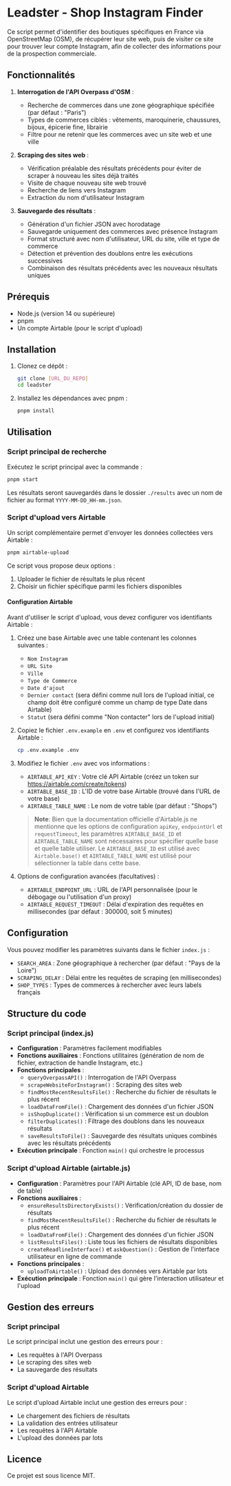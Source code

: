 # Leadster - Shop Instagram Finder

Ce script permet d'identifier des boutiques spécifiques en France via OpenStreetMap (OSM), de récupérer leur site web, puis de visiter ce site pour trouver leur compte Instagram, afin de collecter des informations pour de la prospection commerciale.

## Fonctionnalités

1. **Interrogation de l'API Overpass d'OSM** :
   - Recherche de commerces dans une zone géographique spécifiée (par défaut : "Paris")
   - Types de commerces ciblés : vêtements, maroquinerie, chaussures, bijoux, épicerie fine, librairie
   - Filtre pour ne retenir que les commerces avec un site web et une ville

2. **Scraping des sites web** :
   - Vérification préalable des résultats précédents pour éviter de scraper à nouveau les sites déjà traités
   - Visite de chaque nouveau site web trouvé
   - Recherche de liens vers Instagram
   - Extraction du nom d'utilisateur Instagram

3. **Sauvegarde des résultats** :
   - Génération d'un fichier JSON avec horodatage
   - Sauvegarde uniquement des commerces avec présence Instagram
   - Format structuré avec nom d'utilisateur, URL du site, ville et type de commerce
   - Détection et prévention des doublons entre les exécutions successives
   - Combinaison des résultats précédents avec les nouveaux résultats uniques

## Prérequis

- Node.js (version 14 ou supérieure)
- pnpm
- Un compte Airtable (pour le script d'upload)

## Installation

1. Clonez ce dépôt :
   ```bash
   git clone [URL_DU_REPO]
   cd leadster
   ```

2. Installez les dépendances avec pnpm :
   ```bash
   pnpm install
   ```

## Utilisation

### Script principal de recherche

Exécutez le script principal avec la commande :

```bash
pnpm start
```

Les résultats seront sauvegardés dans le dossier `./results` avec un nom de fichier au format `YYYY-MM-DD_HH-mm.json`.

### Script d'upload vers Airtable

Un script complémentaire permet d'envoyer les données collectées vers Airtable :

```bash
pnpm airtable-upload
```

Ce script vous propose deux options :
1. Uploader le fichier de résultats le plus récent
2. Choisir un fichier spécifique parmi les fichiers disponibles

#### Configuration Airtable

Avant d'utiliser le script d'upload, vous devez configurer vos identifiants Airtable :

1. Créez une base Airtable avec une table contenant les colonnes suivantes :
   - `Nom Instagram`
   - `URL Site`
   - `Ville`
   - `Type de Commerce`
   - `Date d'ajout`
   - `Dernier contact` (sera défini comme null lors de l'upload initial, ce champ doit être configuré comme un champ de type Date dans Airtable)
   - `Statut` (sera défini comme "Non contacter" lors de l'upload initial)

2. Copiez le fichier `.env.example` en `.env` et configurez vos identifiants Airtable :
   ```bash
   cp .env.example .env
   ```

3. Modifiez le fichier `.env` avec vos informations :
   - `AIRTABLE_API_KEY` : Votre clé API Airtable (créez un token sur https://airtable.com/create/tokens)
   - `AIRTABLE_BASE_ID` : L'ID de votre base Airtable (trouvé dans l'URL de votre base)
   - `AIRTABLE_TABLE_NAME` : Le nom de votre table (par défaut : "Shops")

   > **Note**: Bien que la documentation officielle d'Airtable.js ne mentionne que les options de configuration `apiKey`, `endpointUrl` et `requestTimeout`, les paramètres `AIRTABLE_BASE_ID` et `AIRTABLE_TABLE_NAME` sont nécessaires pour spécifier quelle base et quelle table utiliser. Le `AIRTABLE_BASE_ID` est utilisé avec `Airtable.base()` et `AIRTABLE_TABLE_NAME` est utilisé pour sélectionner la table dans cette base.

4. Options de configuration avancées (facultatives) :
   - `AIRTABLE_ENDPOINT_URL` : URL de l'API personnalisée (pour le débogage ou l'utilisation d'un proxy)
   - `AIRTABLE_REQUEST_TIMEOUT` : Délai d'expiration des requêtes en millisecondes (par défaut : 300000, soit 5 minutes)

## Configuration

Vous pouvez modifier les paramètres suivants dans le fichier `index.js` :

- `SEARCH_AREA` : Zone géographique à rechercher (par défaut : "Pays de la Loire")
- `SCRAPING_DELAY` : Délai entre les requêtes de scraping (en millisecondes)
- `SHOP_TYPES` : Types de commerces à rechercher avec leurs labels français

## Structure du code

### Script principal (index.js)

- **Configuration** : Paramètres facilement modifiables
- **Fonctions auxiliaires** : Fonctions utilitaires (génération de nom de fichier, extraction de handle Instagram, etc.)
- **Fonctions principales** : 
  - `queryOverpassAPI()` : Interrogation de l'API Overpass
  - `scrapeWebsiteForInstagram()` : Scraping des sites web
  - `findMostRecentResultsFile()` : Recherche du fichier de résultats le plus récent
  - `loadDataFromFile()` : Chargement des données d'un fichier JSON
  - `isShopDuplicate()` : Vérification si un commerce est un doublon
  - `filterDuplicates()` : Filtrage des doublons dans les nouveaux résultats
  - `saveResultsToFile()` : Sauvegarde des résultats uniques combinés avec les résultats précédents
- **Exécution principale** : Fonction `main()` qui orchestre le processus

### Script d'upload Airtable (airtable.js)

- **Configuration** : Paramètres pour l'API Airtable (clé API, ID de base, nom de table)
- **Fonctions auxiliaires** : 
  - `ensureResultsDirectoryExists()` : Vérification/création du dossier de résultats
  - `findMostRecentResultsFile()` : Recherche du fichier de résultats le plus récent
  - `loadDataFromFile()` : Chargement des données d'un fichier JSON
  - `listResultsFiles()` : Liste tous les fichiers de résultats disponibles
  - `createReadlineInterface()` et `askQuestion()` : Gestion de l'interface utilisateur en ligne de commande
- **Fonctions principales** :
  - `uploadToAirtable()` : Upload des données vers Airtable par lots
- **Exécution principale** : Fonction `main()` qui gère l'interaction utilisateur et l'upload

## Gestion des erreurs

### Script principal

Le script principal inclut une gestion des erreurs pour :
- Les requêtes à l'API Overpass
- Le scraping des sites web
- La sauvegarde des résultats

### Script d'upload Airtable

Le script d'upload Airtable inclut une gestion des erreurs pour :
- Le chargement des fichiers de résultats
- La validation des entrées utilisateur
- Les requêtes à l'API Airtable
- L'upload des données par lots

## Licence

Ce projet est sous licence MIT.
